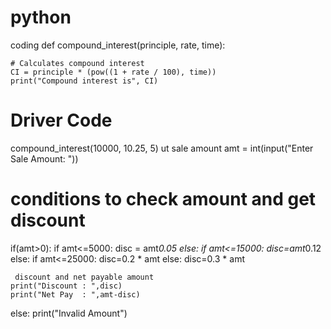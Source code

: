 # python
coding
def compound_interest(principle, rate, time): 
  
    # Calculates compound interest  
    CI = principle * (pow((1 + rate / 100), time)) 
    print("Compound interest is", CI) 
  
# Driver Code  
compound_interest(10000, 10.25, 5) 
ut sale amount 
amt = int(input("Enter Sale Amount: "))

# conditions to check amount and get discount
if(amt>0):
    if amt<=5000:
       disc = amt*0.05
    else:
        if amt<=15000:
            disc=amt*0.12
        else:
            if amt<=25000:
                disc=0.2 * amt
            else:
                disc=0.3 * amt
    
     discount and net payable amount 
    print("Discount : ",disc)
    print("Net Pay  : ",amt-disc)
else:
    print("Invalid Amount")

